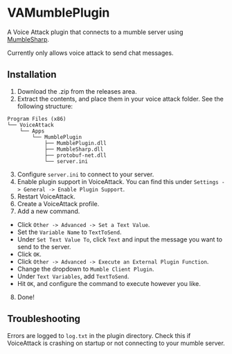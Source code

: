 # VAMumblePlugin
A Voice Attack plugin that connects to a mumble server using [MumbleSharp](https://github.com/martindevans/MumbleSharp).

Currently only allows voice attack to send chat messages.


## Installation

1. Download the .zip from the releases area.
2. Extract the contents, and place them in your voice attack folder. See the following structure:

  ```
  Program Files (x86)
  └── VoiceAttack
      └── Apps
          └── MumblePlugin
              ├── MumblePlugin.dll
              ├── MumbleSharp.dll
              ├── protobuf-net.dll
              └── server.ini
  ```
3. Configure `server.ini` to connect to your server.
4. Enable plugin support in VoiceAttack. You can find this under `Settings -> General -> Enable Plugin Support`.
5. Restart VoiceAttack.
6. Create a VoiceAttack profile.
7. Add a new command.
  * Click `Other -> Advanced -> Set a Text Value`.
  * Set the `Variable Name` to `TextToSend`.
  * Under `Set Text Value To`, click `Text` and input the message you want to send to the server.
  * Click `OK`.
  * Click `Other -> Advanced -> Execute an External Plugin Function`.
  * Change the dropdown to `Mumble Client Plugin`.
  * Under `Text Variables`, add `TextToSend`.
  * Hit `OK`, and configure the command to execute however you like.
8. Done!


## Troubleshooting

Errors are logged to `log.txt` in the plugin directory. Check this if VoiceAttack is crashing on startup or not connecting to your mumble server.
